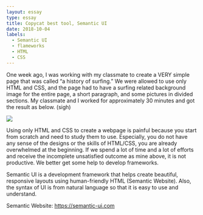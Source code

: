 ```yaml
---
layout: essay
type: essay
title: Copycat best tool, Semantic UI
date: 2018-10-04
labels:
  - Semantic UI
  - flameworks
  - HTML
  - CSS
---
```


One week ago, I was working with my classmate to create a VERY simple page that was called “a history of surfing.” We were allowed to use only HTML and CSS, and the page had to have a surfing related background image for the entire page, a short paragraph, and some pictures in divided sections. My classmate and I worked for approximately 30 minutes and got the result as below. (sigh)

<image src="historyofsurfing.png">

Using only HTML and CSS to create a webpage is painful because you start from scratch and need to study them to use. Especially, you do not have any sense of the designs or the skills of HTML/CSS, you are already overwhelmed at the beginning. If we spend a lot of time and a lot of efforts and receive the incomplete unsatisfied outcome as mine above, it is not productive. We better get some help to develop frameworks.

Semantic UI is a development framework that helps create beautiful, responsive layouts using human-friendly HTML (Semantic Website). Also, the syntax of UI is from natural language so that it is easy to use and understand. 



Semantic Website: https://semantic-ui.com


